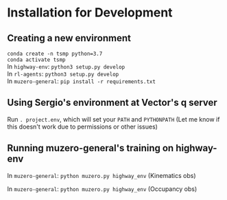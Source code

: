 # Installation for Development

## Creating a new environment
`conda create -n tsmp python=3.7`  
`conda activate tsmp`  
In `highway-env`: 
`python3 setup.py develop`  
In `rl-agents`: 
`python3 setup.py develop`  
In `muzero-general`: 
`pip install -r requirements.txt`

## Using Sergio's environment at Vector's q server
Run `. project.env`, which will set your `PATH` and `PYTHONPATH` (Let me know if this doesn't work due to permissions or other issues)

## Running muzero-general's training on highway-env
In `muzero-general`: `python muzero.py highway_env` (Kinematics obs)

In `muzero-general`: `python muzero.py highway_env` (Occupancy obs)
